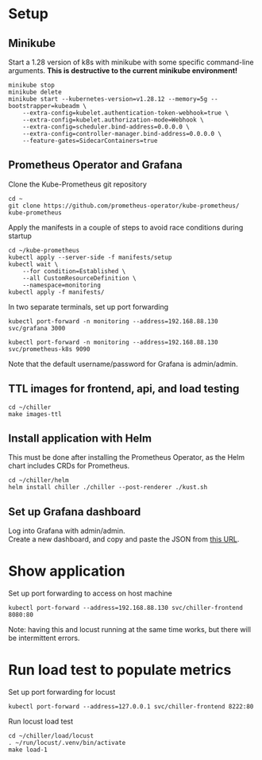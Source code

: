 # Setup

## Minikube
Start a 1.28 version of k8s with minikube with some specific command-line arguments.
**This is destructive to the current minikube environment!**
```
minikube stop
minikube delete
minikube start --kubernetes-version=v1.28.12 --memory=5g --bootstrapper=kubeadm \
    --extra-config=kubelet.authentication-token-webhook=true \
    --extra-config=kubelet.authorization-mode=Webhook \
    --extra-config=scheduler.bind-address=0.0.0.0 \
    --extra-config=controller-manager.bind-address=0.0.0.0 \
    --feature-gates=SidecarContainers=true
```

## Prometheus Operator and Grafana
Clone the Kube-Prometheus git repository 
```
cd ~
git clone https://github.com/prometheus-operator/kube-prometheus/ kube-prometheus
```

Apply the manifests in a couple of steps to avoid race conditions during startup
```
cd ~/kube-prometheus
kubectl apply --server-side -f manifests/setup
kubectl wait \
    --for condition=Established \
    --all CustomResourceDefinition \
    --namespace=monitoring
kubectl apply -f manifests/
```

In two separate terminals, set up port forwarding
```
kubectl port-forward -n monitoring --address=192.168.88.130 svc/grafana 3000
```
```
kubectl port-forward -n monitoring --address=192.168.88.130 svc/prometheus-k8s 9090
```
Note that the default username/password for Grafana is admin/admin.

## TTL images for frontend, api, and load testing
```
cd ~/chiller
make images-ttl
```

## Install application with Helm
This must be done after installing the Prometheus Operator, as the Helm chart
includes CRDs for Prometheus.
```
cd ~/chiller/helm
helm install chiller ./chiller --post-renderer ./kust.sh
```
## Set up Grafana dashboard
Log into Grafana with admin/admin.  
Create a new dashboard, and copy and paste the JSON from [this URL](https://github.com/lago-morph/chiller/blob/release-0.1.1/monitoring/grafana/chiller_application).

# Show application
Set up port forwarding to access on host machine
```
kubectl port-forward --address=192.168.88.130 svc/chiller-frontend 8080:80
```
Note: having this and locust running at the same time works, but there will be intermittent errors.

# Run load test to populate metrics
Set up port forwarding for locust
```
kubectl port-forward --address=127.0.0.1 svc/chiller-frontend 8222:80
```
Run locust load test
```
cd ~/chiller/load/locust
. ~/run/locust/.venv/bin/activate
make load-1
```

